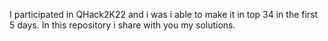 I participated in QHack2K22 and i was i able to make it in top 34 in the first 5 days.
In this repository i share with you my solutions.
